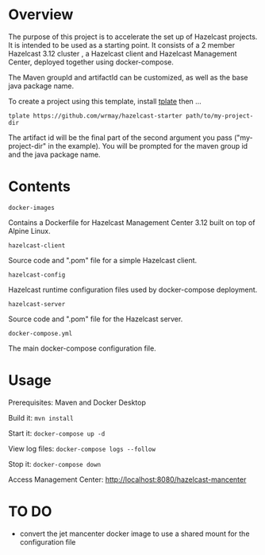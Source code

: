 # Overview

The purpose of this project is to accelerate the set up of Hazelcast projects.   It is intended to be used
as a starting point. It consists of a 2 member Hazelcast 3.12 cluster , a Hazelcast client and Hazelcast
Management Center, deployed together using docker-compose.

The Maven groupId and artifactId can be customized, as well as the base
java package name.

To create a project using this template, install [tplate](https://pypi.org/project/tplate) then ...

```
tplate https://github.com/wrmay/hazelcast-starter path/to/my-project-dir
```

The artifact id will be the final part of the second argument you pass ("my-project-dir" in the example).
You will be prompted for the maven group id and the java package name.


# Contents

`docker-images`

Contains a Dockerfile for Hazelcast Management Center 3.12 built on top of Alpine Linux.

`hazelcast-client`

Source code and ".pom" file for a simple Hazelcast client.

`hazelcast-config`

Hazelcast runtime configuration files used by docker-compose deployment.

`hazelcast-server`

Source code and ".pom" file for the Hazelcast server.

`docker-compose.yml`

The main docker-compose configuration file.

# Usage

Prerequisites: Maven and Docker Desktop

Build it: `mvn install`

Start it: `docker-compose up -d`

View log files: `docker-compose logs --follow`

Stop it: `docker-compose down`

Access Management Center: [http://localhost:8080/hazelcast-mancenter](http://localhost:8080/hazelcast-mancenter)


# TO DO

- convert the jet mancenter docker image to use a shared mount for the configuration file
